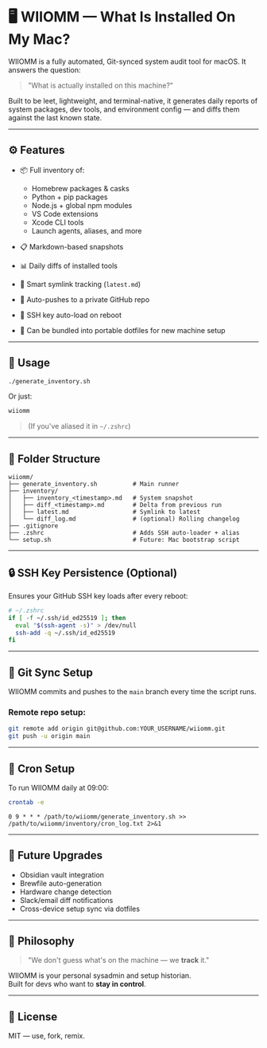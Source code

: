 # 🖥️ WIIOMM — What Is Installed On My Mac?

WIIOMM is a fully automated, Git-synced system audit tool for macOS. It answers the question:

> "What is actually installed on this machine?"

Built to be leet, lightweight, and terminal-native, it generates daily reports of system packages, dev tools, and environment config — and diffs them against the last known state.

---

## ⚙️ Features

- 📦 Full inventory of:
  - Homebrew packages & casks
  - Python + pip packages
  - Node.js + global npm modules
  - VS Code extensions
  - Xcode CLI tools
  - Launch agents, aliases, and more

- 📋 Markdown-based snapshots
- 📊 Daily diffs of installed tools
- 🧠 Smart symlink tracking (`latest.md`)
- 🔁 Auto-pushes to a private GitHub repo
- 🔐 SSH key auto-load on reboot
- 🧱 Can be bundled into portable dotfiles for new machine setup

---

## 🚀 Usage

```bash
./generate_inventory.sh
```

Or just:

```bash
wiiomm
```

> (If you've aliased it in `~/.zshrc`)

---

## 📁 Folder Structure

```
wiiomm/
├── generate_inventory.sh          # Main runner
├── inventory/
│   ├── inventory_<timestamp>.md   # System snapshot
│   ├── diff_<timestamp>.md        # Delta from previous run
│   ├── latest.md                  # Symlink to latest
│   └── diff_log.md                # (optional) Rolling changelog
├── .gitignore
├── .zshrc                         # Adds SSH auto-loader + alias
└── setup.sh                       # Future: Mac bootstrap script
```

---

## 🔒 SSH Key Persistence (Optional)

Ensures your GitHub SSH key loads after every reboot:

```zsh
# ~/.zshrc
if [ -f ~/.ssh/id_ed25519 ]; then
  eval "$(ssh-agent -s)" > /dev/null
  ssh-add -q ~/.ssh/id_ed25519
fi
```

---

## 🔁 Git Sync Setup

WIIOMM commits and pushes to the `main` branch every time the script runs.

### Remote repo setup:
```bash
git remote add origin git@github.com:YOUR_USERNAME/wiiomm.git
git push -u origin main
```

---

## 🧪 Cron Setup

To run WIIOMM daily at 09:00:

```bash
crontab -e
```

```cron
0 9 * * * /path/to/wiiomm/generate_inventory.sh >> /path/to/wiiomm/inventory/cron_log.txt 2>&1
```

---

## 🧰 Future Upgrades

- Obsidian vault integration
- Brewfile auto-generation
- Hardware change detection
- Slack/email diff notifications
- Cross-device setup sync via dotfiles

---

## 🧠 Philosophy

> "We don't guess what's on the machine — we **track** it."

WIIOMM is your personal sysadmin and setup historian.  
Built for devs who want to **stay in control**.

---

## 💾 License

MIT — use, fork, remix.